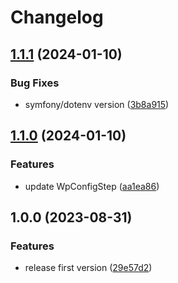 # Changelog

## [1.1.1](https://github.com/nlemoine/n5s-wpstarter/compare/v1.1.0...v1.1.1) (2024-01-10)


### Bug Fixes

* symfony/dotenv version ([3b8a915](https://github.com/nlemoine/n5s-wpstarter/commit/3b8a9155df33aa62ee32c4673790dfa0c21ccfd0))

## [1.1.0](https://github.com/nlemoine/n5s-wpstarter/compare/v1.0.0...v1.1.0) (2024-01-10)


### Features

* update WpConfigStep ([aa1ea86](https://github.com/nlemoine/n5s-wpstarter/commit/aa1ea86c9feb3793c794dd6de270740946614ecf))

## 1.0.0 (2023-08-31)


### Features

* release first version ([29e57d2](https://github.com/nlemoine/n5s-wpstarter/commit/29e57d21a6631fcadcd2ac96fcdf9868c8394782))
